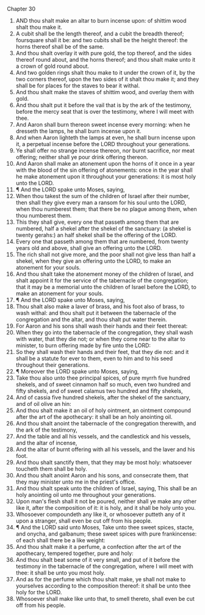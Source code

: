 

Chapter 30

1. AND thou shalt make an altar to burn incense upon: of shittim wood shalt thou make it.
2. A cubit shall be the length thereof, and a cubit the breadth thereof; foursquare shall it be: and two cubits shall be the height thereof: the horns thereof shall be of the same.
3. And thou shalt overlay it with pure gold, the top thereof, and the sides thereof round about, and the horns thereof; and thou shalt make unto it a crown of gold round about.
4. And two golden rings shalt thou make to it under the crown of it, by the two corners thereof, upon the two sides of it shalt thou make it; and they shall be for places for the staves to bear it withal.
5. And thou shalt make the staves of shittim wood, and overlay them with gold.
6. And thou shalt put it before the vail that is by the ark of the testimony, before the mercy seat that is over the testimony, where I will meet with thee.
7. And Aaron shall burn thereon sweet incense every morning: when he dresseth the lamps, he shall burn incense upon it.
8. And when Aaron lighteth the lamps at even, he shall burn incense upon it, a perpetual incense before the LORD throughout your generations.
9. Ye shall offer no strange incense thereon, nor burnt sacrifice, nor meat offering; neither shall ye pour drink offering thereon.
10. And Aaron shall make an atonement upon the horns of it once in a year with the blood of the sin offering of atonements: once in the year shall he make atonement upon it throughout your generations: it is most holy unto the LORD.
11. ¶ And the LORD spake unto Moses, saying,
12. When thou takest the sum of the children of Israel after their number, then shall they give every man a ransom for his soul unto the LORD, when thou numberest them; that there be no plague among them, when thou numberest them.
13. This they shall give, every one that passeth among them that are numbered, half a shekel after the shekel of the sanctuary: (a shekel is twenty gerahs:) an half shekel shall be the offering of the LORD.
14. Every one that passeth among them that are numbered, from twenty years old and above, shall give an offering unto the LORD.
15. The rich shall not give more, and the poor shall not give less than half a shekel, when they give an offering unto the LORD, to make an atonement for your souls.
16. And thou shalt take the atonement money of the children of Israel, and shalt appoint it for the service of the tabernacle of the congregation; that it may be a memorial unto the children of Israel before the LORD, to make an atonement for your souls.
17. ¶ And the LORD spake unto Moses, saying,
18. Thou shalt also make a laver of brass, and his foot also of brass, to wash withal: and thou shalt put it between the tabernacle of the congregation and the altar, and thou shalt put water therein.
19. For Aaron and his sons shall wash their hands and their feet thereat:
20. When they go into the tabernacle of the congregation, they shall wash with water, that they die not; or when they come near to the altar to minister, to burn offering made by fire unto the LORD:
21. So they shall wash their hands and their feet, that they die not: and it shall be a statute for ever to them, even to him and to his seed throughout their generations.
22. ¶ Moreover the LORD spake unto Moses, saying,
23. Take thou also unto thee principal spices, of pure myrrh five hundred shekels, and of sweet cinnamon half so much, even two hundred and fifty shekels, and of sweet calamus two hundred and fifty shekels,
24. And of cassia five hundred shekels, after the shekel of the sanctuary, and of oil olive an hin:
25. And thou shalt make it an oil of holy ointment, an ointment compound after the art of the apothecary: it shall be an holy anointing oil.
26. And thou shalt anoint the tabernacle of the congregation therewith, and the ark of the testimony,
27. And the table and all his vessels, and the candlestick and his vessels, and the altar of incense,
28. And the altar of burnt offering with all his vessels, and the laver and his foot.
29. And thou shalt sanctify them, that they may be most holy: whatsoever toucheth them shall be holy.
30. And thou shalt anoint Aaron and his sons, and consecrate them, that they may minister unto me in the priest's office.
31. And thou shalt speak unto the children of Israel, saying, This shall be an holy anointing oil unto me throughout your generations.
32. Upon man's flesh shall it not be poured, neither shall ye make any other like it, after the composition of it: it is holy, and it shall be holy unto you.
33. Whosoever compoundeth any like it, or whosoever putteth any of it upon a stranger, shall even be cut off from his people.
34. ¶ And the LORD said unto Moses, Take unto thee sweet spices, stacte, and onycha, and galbanum; these sweet spices with pure frankincense: of each shall there be a like weight:
35. And thou shalt make it a perfume, a confection after the art of the apothecary, tempered together, pure and holy:
36. And thou shalt beat some of it very small, and put of it before the testimony in the tabernacle of the congregation, where I will meet with thee: it shall be unto you most holy.
37. And as for the perfume which thou shalt make, ye shall not make to yourselves according to the composition thereof: it shall be unto thee holy for the LORD.
38. Whosoever shall make like unto that, to smell thereto, shall even be cut off from his people.
